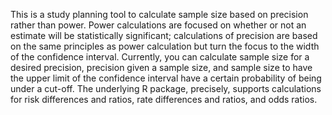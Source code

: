 This is a study planning tool to calculate sample size based on precision rather than power. Power calculations are focused on whether or not an estimate will be statistically significant; calculations of precision are based on the same principles as power calculation but turn the focus to the width of the confidence interval. Currently, you can calculate sample size for a desired precision, precision given a sample size, and sample size
to have the upper limit of the confidence interval have a certain probability of being under a cut-off. The underlying R package, precisely, supports calculations for risk differences and ratios, rate differences and ratios, and odds ratios.
